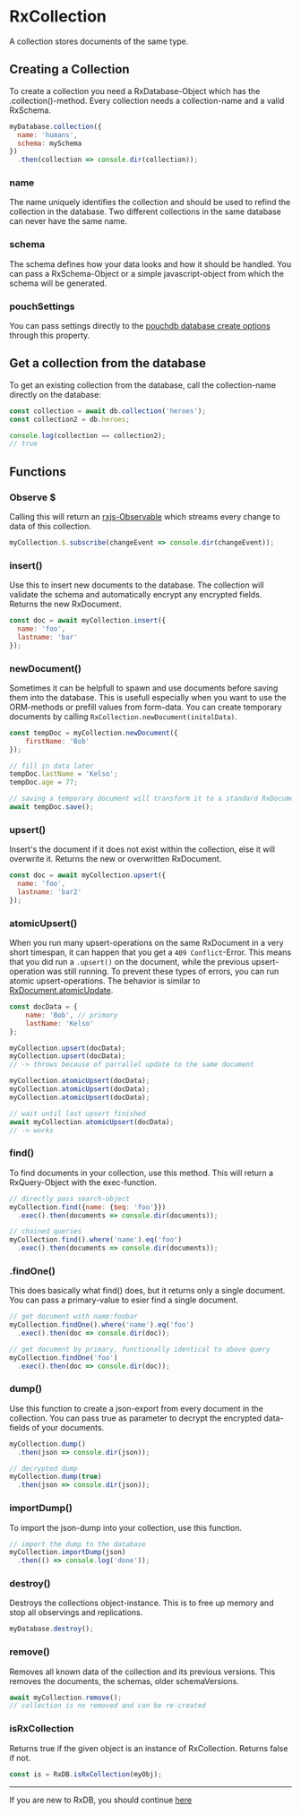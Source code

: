 # RxCollection
A collection stores documents of the same type.


## Creating a Collection
To create a collection you need a RxDatabase-Object which has the .collection()-method. Every collection needs a collection-name and a valid RxSchema.

```js
myDatabase.collection({
  name: 'humans',
  schema: mySchema
})
  .then(collection => console.dir(collection));
```

### name
The name uniquely identifies the collection and should be used to refind the collection in the database. Two different collections in the same database can never have the same name.

### schema
The schema defines how your data looks and how it should be handled. You can pass a RxSchema-Object or a simple javascript-object from which the schema will be generated.

### pouchSettings
You can pass settings directly to the [pouchdb database create options](https://pouchdb.com/api.html#options) through this property.

## Get a collection from the database
To get an existing collection from the database, call the collection-name directly on the database:

```javascript
const collection = await db.collection('heroes');
const collection2 = db.heroes;

console.log(collection == collection2);
// true

```

## Functions

### Observe $
Calling this will return an [rxjs-Observable](http://reactivex.io/rxjs/manual/overview.html#observable) which streams every change to data of this collection.

```js
myCollection.$.subscribe(changeEvent => console.dir(changeEvent));
```

### insert()
Use this to insert new documents to the database. The collection will validate the schema and automatically encrypt any encrypted fields. Returns the new RxDocument.

```js
const doc = await myCollection.insert({
  name: 'foo',
  lastname: 'bar'
});
```

### newDocument()
Sometimes it can be helpfull to spawn and use documents before saving them into the database.
This is usefull especially when you want to use the ORM-methods or prefill values from form-data.
You can create temporary documents by calling `RxCollection.newDocument(initalData)`.

```js
const tempDoc = myCollection.newDocument({
    firstName: 'Bob'
});

// fill in data later
tempDoc.lastName = 'Kelso';
tempDoc.age = 77;

// saving a temporary document will transform it to a standard RxDocument
await tempDoc.save();
```


### upsert()
Insert's the document if it does not exist within the collection, else it will overwrite it. Returns the new or overwritten RxDocument.
```js
const doc = await myCollection.upsert({
  name: 'foo',
  lastname: 'bar2'
});
```

### atomicUpsert()

When you run many upsert-operations on the same RxDocument in a very short timespan, it can happen that you get a `409 Conflict`-Error.
This means that you did run a `.upsert()` on the document, while the previous upsert-operation was still running.
To prevent these types of errors, you can run atomic upsert-operations.
The behavior is similar to [RxDocument.atomicUpdate](./RxDocument.md#atomicUpdate).

```js
const docData = {
    name: 'Bob', // primary
    lastName: 'Kelso'
};

myCollection.upsert(docData);
myCollection.upsert(docData);
// -> throws because of parrallel update to the same document

myCollection.atomicUpsert(docData);
myCollection.atomicUpsert(docData);
myCollection.atomicUpsert(docData);

// wait until last upsert finished
await myCollection.atomicUpsert(docData);
// -> works
```

### find()
To find documents in your collection, use this method.
This will return a RxQuery-Object with the exec-function.

```js
// directly pass search-object
myCollection.find({name: {$eq: 'foo'}})
  .exec().then(documents => console.dir(documents));

// chained queries
myCollection.find().where('name').eq('foo')
  .exec().then(documents => console.dir(documents));
```

### .findOne()
This does basically what find() does, but it returns only a single document. You can pass a primary-value to esier find a single document.

```js
// get document with name:foobar
myCollection.findOne().where('name').eq('foo')
  .exec().then(doc => console.dir(doc));

// get document by primary, functionally identical to above query
myCollection.findOne('foo')
  .exec().then(doc => console.dir(doc));
```

### dump()
Use this function to create a json-export from every document in the collection. You can pass true as parameter to decrypt the encrypted data-fields of your documents.
```js
myCollection.dump()
  .then(json => console.dir(json));

// decrypted dump
myCollection.dump(true)
  .then(json => console.dir(json));
```

### importDump()
To import the json-dump into your collection, use this function.
```js
// import the dump to the database
myCollection.importDump(json)
  .then(() => console.log('done'));
```

### destroy()
Destroys the collections object-instance. This is to free up memory and stop all observings and replications.
```js
myDatabase.destroy();
```

### remove()

Removes all known data of the collection and its previous versions.
This removes the documents, the schemas, older schemaVersions.

```js
await myCollection.remove();
// collection is no removed and can be re-created
```

### isRxCollection
Returns true if the given object is an instance of RxCollection. Returns false if not.
```js
const is = RxDB.isRxCollection(myObj);
```

---------
If you are new to RxDB, you should continue [here](./RxDocument.md)
